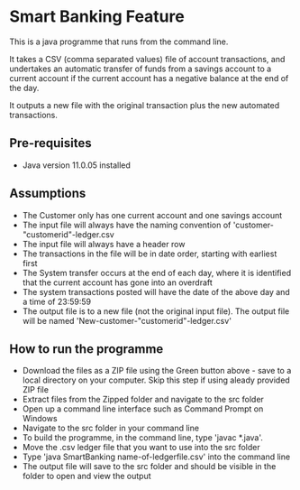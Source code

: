 # Smart Banking Feature

This is a java programme that runs from the command line.

It takes a CSV (comma separated values) file of account transactions, and undertakes an automatic transfer of funds from a savings account to a current account if
the current account has a negative balance at the end of the day.

It outputs a new file with the original transaction plus the new automated transactions.

<h2>Pre-requisites</h2>

<ul>
  <li>Java version 11.0.05 installed</li>
</ul>
  
 <h2>Assumptions</h2>
 <ul>
  <li>The Customer only has one current account and one savings account</li>
  <li>The input file will always have the naming convention of 'customer-"customerid"-ledger.csv</li>
  <li>The input file will always have a header row</li>
  <li>The transactions in the file will be in date order, starting with earliest first</li>
  <li>The System transfer occurs at the end of each day, where it is identified that the current account has gone into an overdraft</li>
  <li>The system transactions posted will have the date of the above day and a time of 23:59:59</li>
  <li>The output file is to a new file (not the original input file).  The output file will be named 'New-customer-"customerid"-ledger.csv'</li>
 </ul>
    
 
 
 <h2>How to run the programme</h2>
 <ul>
  <li>Download the files as a ZIP file using the Green button above - save to a local directory on your computer.  Skip this step if using aleady provided ZIP file</li>
  <li>Extract files from the Zipped folder and navigate to the src folder</li>
  <li>Open up a command line interface such as Command Prompt on Windows</li>
  <li>Navigate to the src folder in your command line</li>
  <li>To build the programme, in the command line, type 'javac *.java'. </li>
  <li>Move the .csv ledger file that you want to use into the src folder </li>
  <li>Type 'java SmartBanking name-of-ledgerfile.csv' into the command line</li>
  <li>The output file will save to the src folder and should be visible in the folder to open and view the output</li>
</ul>
 
  

